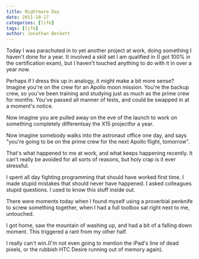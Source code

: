 ```yaml
---
title: Nightmare Day
date: 2011-10-17
categories: [life]
tags: [life]
author: Jonathan Beckett
---
```


Today I was parachuted in to yet another project at work, doing something I haven't done for a year. It involved a skill set I am qualified in (I got 100% in the certification exam), but I haven't touched anything to do with it in over a year now.

Perhaps if I dress this up in analogy, it might make a bit more sense?Imagine you're on the crew for an Apollo moon mission. You're the backup crew, so you've been training and studying just as much as the prime crew for months. You've passed all manner of tests, and could be swapped in at a moment's notice.

Now imagine you are pulled away on the eve of the launch to work on something completely differentsay the X15 projectfor a year.

Now imagine somebody walks into the astronaut office one day, and says "you're going to be on the prime crew for the next Apollo flight, tomorrow".

That's what happened to me at work, and what keeps happening recently. It can't really be avoided for all sorts of reasons, but holy crap is it ever stressful.

I spent all day fighting programming that should have worked first time. I made stupid mistakes that should never have happened. I asked colleagues stupid questions. I used to know this stuff inside out.

There were moments today when I found myself using a proverbial penknife to screw something together, when I had a full toolbox sat right next to me, untouched.

I got home, saw the mountain of washing up, and had a bit of a falling down moment. This triggered a rant from my other half.

I really can't win.(I'm not even going to mention the iPad's line of dead pixels, or the rubbish HTC Desire running out of memory again).